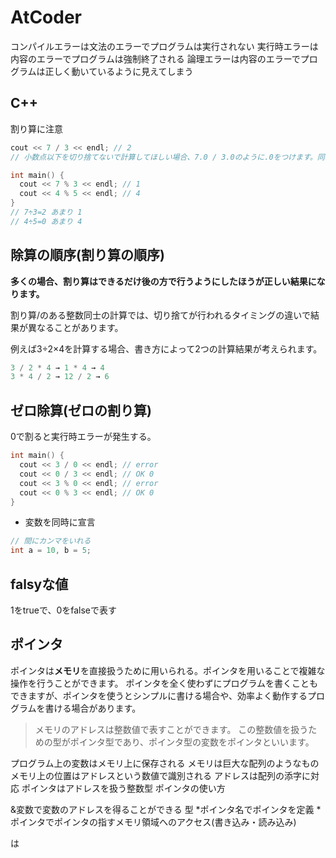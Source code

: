 # AtCoder


コンパイルエラーは文法のエラーでプログラムは実行されない
実行時エラーは内容のエラーでプログラムは強制終了される
論理エラーは内容のエラーでプログラムは正しく動いているように見えてしまう


## C++

割り算に注意

```C++
cout << 7 / 3 << endl; // 2
// 小数点以下を切り捨てないで計算してほしい場合、7.0 / 3.0のように.0をつけます。同様に7.0 / 3.5のような計算も行えます。

int main() {
  cout << 7 % 3 << endl; // 1
  cout << 4 % 5 << endl; // 4
}
// 7÷3=2 あまり 1
// 4÷5=0 あまり 4
```

## 除算の順序(割り算の順序)

**多くの場合、割り算はできるだけ後の方で行うようにしたほうが正しい結果になります。**

割り算/のある整数同士の計算では、切り捨てが行われるタイミングの違いで結果が異なることがあります。

例えば3÷2×4を計算する場合、書き方によって2つの計算結果が考えられます。

```C++
3 / 2 * 4 → 1 * 4 → 4
3 * 4 / 2 → 12 / 2 → 6
```

## ゼロ除算(ゼロの割り算)

0で割ると実行時エラーが発生する。

```C++
int main() {
  cout << 3 / 0 << endl; // error
  cout << 0 / 3 << endl; // OK 0
  cout << 3 % 0 << endl; // error
  cout << 0 % 3 << endl; // OK 0
}
```

- 変数を同時に宣言

```C++
// 間にカンマをいれる
int a = 10, b = 5;
```

## falsyな値

1をtrueで、0をfalseで表す

## ポインタ

ポインタは**メモリ**を直接扱うために用いられる。ポインタを用いることで複雑な操作を行うことができます。 ポインタを全く使わずにプログラムを書くこともできますが、ポインタを使うとシンプルに書ける場合や、効率よく動作するプログラムを書ける場合があります。

>メモリのアドレスは整数値で表すことができます。 この整数値を扱うための型がポインタ型であり、ポインタ型の変数をポインタといいます。

プログラム上の変数はメモリ上に保存される
メモリは巨大な配列のようなもの
メモリ上の位置はアドレスという数値で識別される
アドレスは配列の添字に対応
ポインタはアドレスを扱う整数型
ポインタの使い方


&変数で変数のアドレスを得ることができる
型 *ポインタ名でポインタを定義
*ポインタでポインタの指すメモリ領域へのアクセス(書き込み・読み込み)

は
